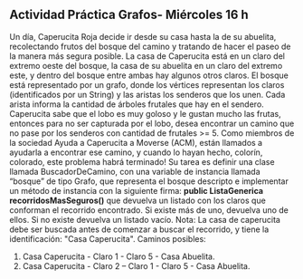 ## Actividad Práctica Grafos- Miércoles 16 h

Un día, Caperucita Roja decide ir desde su casa hasta la de su abuelita, recolectando frutos del bosque del camino y tratando de hacer el paseo de la manera más segura posible. La casa de Caperucita está en un claro del extremo oeste del bosque, la casa de su abuelita en un claro del extremo este, y dentro del bosque entre ambas hay algunos otros claros. El bosque está representado por un grafo, donde los vértices representan los claros (identificados por un String) y las aristas los senderos que los unen. 
Cada arista informa la cantidad de árboles frutales que hay en el sendero. Caperucita sabe que el lobo es muy goloso y le gustan mucho las frutas, entonces para no ser capturada por el lobo, desea encontrar un camino que no pase por los senderos con cantidad de frutales >= 5. Como miembros de la sociedad Ayuda a Caperucita a Moverse (ACM), están llamados a ayudarla a encontrar ese camino, y cuando lo hayan hecho, colorín, colorado, este problema habrá terminado! 
Su tarea es definir una clase llamada BuscadorDeCamino, con una variable de instancia llamada “bosque” de tipo Grafo, que representa el bosque descripto e implementar un método de instancia con la siguiente firma:
**public ListaGenerica recorridosMasSeguros()** que devuelva un listado con los claros que conforman el recorrido encontrado. 
Si existe más de uno, devuelva uno de ellos. Si no existe devuelva un listado vacío. 
Nota: La casa de caperucita debe ser buscada antes de comenzar a buscar el recorrido, y tiene la identificación: "Casa Caperucita". 
Caminos posibles:
1) Casa Caperucita - Claro 1 - Claro 5 - Casa Abuelita.
2) Casa Caperucita - Claro 2 – Claro 1 - Claro 5 - Casa Abuelita.
